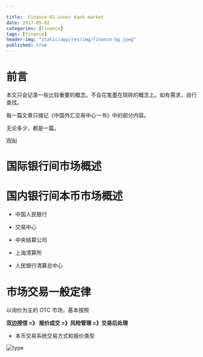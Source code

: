 ```yaml
---

title:  Finance-01-inner bank market
date: 2017-05-02
categories: [Finance]
tags: [finance]
header-img: "static/app/res/img/finance-bg.jpeg"
published: true
---
```




# 前言

本文只会记录一些比较重要的概念。不会花笔墨在琐碎的概念上。如有需求，自行查找。

每一篇文章只摘记《中国外汇交易中心一书》中的部分内容。

无论多少，都是一篇。


[Wiki](http://wiki.mbalib.com/wiki/%E9%A6%96%E9%A1%B5)


# 国际银行间市场概述


# 国内银行间本币市场概述

- 中国人民银行

- 交易中心

- 中央结算公司

- 上海清算所

- 人民银行清算总中心

# 市场交易一般定律


以询价为主的 OTC 市场，基本按照

**双边授信 =》 报价成交 =》风险管理 =》交易后处理**
  
  
- 本币交易系统交易方式和报价类型
  
![type](https://raw.githubusercontent.com/houbb/resource/master/img/finance/2017-05-02-trade-type-exchange-means.png)






